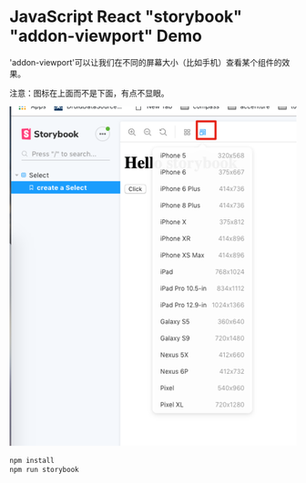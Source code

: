 JavaScript React "storybook" "addon-viewport" Demo
================================================

'addon-viewport'可以让我们在不同的屏幕大小（比如手机）查看某个组件的效果。

注意：图标在上面而不是下面，有点不显眼。

![demo](./images/demo.png)

```
npm install
npm run storybook
```
